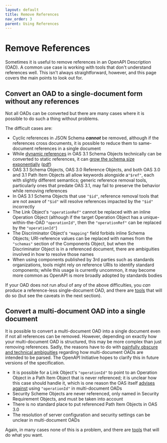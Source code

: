 ```yaml
---
layout: default
title: Remove References
nav_order: 3
parent: Using References
---
```


# Remove References

Sometimes it is useful to remove references in an OpenAPI Description (OAD).  A common use case is working with tools that don't understand references well.  This isn't always straightforward, however, and this page covers the main points to look out for.

## Convert an OAD to a single-document form without any references

Not all OADs can be converted but there are many cases where it is possible to do such a thing without problems.

The difficult cases are:

* Cyclic references in JSON Schema ***cannot*** be removed, although if the references cross documents, it is possible to reduce them to same-document references in a single document
* While [dynamic references](dynamic) in OAS 3.1 Schema Objects technically can be converted to static references, it can [grow the schema size exponentially](https://dl.acm.org/doi/10.1145/3632891) ([pdf](https://dl.acm.org/doi/pdf/10.1145/3632891))
* OAS 3.1 Schema Objects, OAS 3.0 Reference Objects, and both OAS 3.0 and 3.1 Path Item Objects all allow keywords alongside a`"$ref"`, each with slightly different semantics; generic reference removal tools, particularly ones that predate OAS 3.1, may fail to preserve the behavior while removing references
* In OAS 3.1 Schema Objects that use `"$id"`, reference removal tools that are not aware of `"$id"` will resolve references impacted by the `"$id"` incorrectly
* The Link Object's `"operationRef"` cannot be replaced with an inline Operation Object (although if the target Operation Object has a unique-within-the-OAD `"operationId"`, then the `"operationRef"` can be replaced by the `"operationId"`)
* The Discriminator Object's `"mapping"` field forbids inline Schema Objects; URI-reference values can be replaced with names from the `"schemas"` section of the Components Object, but when the Discriminator Object is in a referenced document, there are ambiguities involved in how to resolve those names
* When using components published by 3rd parties such as standards organizations, tools might rely on reference URIs to identify standard components; while this usage is currently uncommon, it may become more common as OpenAPI is more broadly adopted by standards bodies

If your OAD does not run afoul of any of the above difficulties, you _can_ produce a reference-less single-document OAD, and there are [tools](https://tools.openapis.org) that will do so (but see the caveats in the next section).

## Convert a multi-document OAD into a single document

It is possible to convert a multi-document OAD into a single document even if not all references can be removed.  However, depending on exactly how your multi-document OAD is structured, this may be more complex than just removing references.  Sadly, the reasons have to do with [painfully obscure and technical ambiguities](https://github.com/OAI/oascomply/blob/main/reports/processing-model-summary.md) regarding how multi-document OADs are intended to be parsed.  The OpenAPI Initiative hopes to clarify this in future versions of the specification.

* It is possible for a Link Object's `"operationId"` to point to an Operation Object in a Path Item Object that is never referenced; it is unclear how this case should handle it, which is one reason the OAS itself [advises against](https://spec.openapis.org/oas/v3.1.0#fixed-fields-16) using `"operationId"` in  multi-document OADs
* Security Scheme Objects are never referenced, only named in Security Requirement Objects, and must be taken into account
* There is no standard place to put referenced Path Item Objects in OAS 3.0
* The resolution of server configuration and security settings can be unclear in multi-document OADs

Again, in many cases none of this is a problem, and there are [tools](https://tools.openapis.org) that will do what you want.

